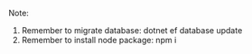 Note: 
1. Remember to migrate database: dotnet ef database update
2. Remember to install node package: npm i
